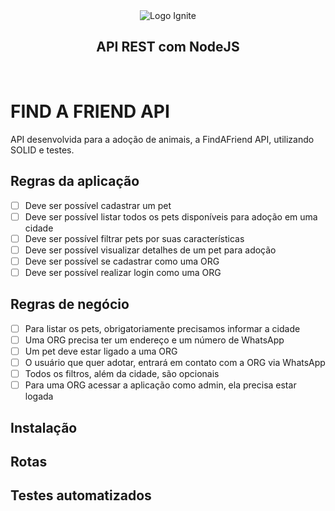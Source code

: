 <div align="center">
  <img 
    alt="Logo Ignite" 
    title="Ignite" 
    src="https://i.imgur.com/jgM1K5Z.png"
  >

  <br>

  <h2 align="center">
    API REST com NodeJS
  </h2>
</div>
<br>

# FIND A FRIEND API
API desenvolvida para a adoção de animais, a FindAFriend API, utilizando SOLID e testes.

## Regras da aplicação
  - [ ] Deve ser possível cadastrar um pet
  - [ ] Deve ser possível listar todos os pets disponíveis para adoção em uma cidade
  - [ ] Deve ser possível filtrar pets por suas características
  - [ ] Deve ser possível visualizar detalhes de um pet para adoção
  - [ ] Deve ser possível se cadastrar como uma ORG
  - [ ] Deve ser possível realizar login como uma ORG

## Regras de negócio
  - [ ] Para listar os pets, obrigatoriamente precisamos informar a cidade
  - [ ] Uma ORG precisa ter um endereço e um número de WhatsApp
  - [ ] Um pet deve estar ligado a uma ORG
  - [ ] O usuário que quer adotar, entrará em contato com a ORG via WhatsApp
  - [ ] Todos os filtros, além da cidade, são opcionais
  - [ ] Para uma ORG acessar a aplicação como admin, ela precisa estar logada

## Instalação

## Rotas

## Testes automatizados

